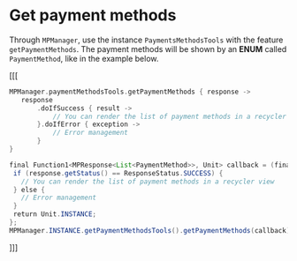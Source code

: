 # Get payment methods

Through `MPManager`, use the instance `PaymentsMethodsTools` with the feature `getPaymentMethods`. The payment methods will be shown by an **ENUM** called `PaymentMethod`, like in the example below.

[[[
```kotlin
MPManager.paymentMethodsTools.getPaymentMethods { response ->
   response
       .doIfSuccess { result ->
           // You can render the list of payment methods in a recycler view
       }.doIfError { exception ->
           // Error management
       }
}
```
```java
final Function1<MPResponse<List<PaymentMethod>>, Unit> callback = (final MPResponse<List<PaymentMethod>> response) -> {
 if (response.getStatus() == ResponseStatus.SUCCESS) {
   // You can render the list of payment methods in a recycler view
 } else {
   // Error management
 }
 return Unit.INSTANCE;
};
MPManager.INSTANCE.getPaymentMethodsTools().getPaymentMethods(callback);
```
]]]